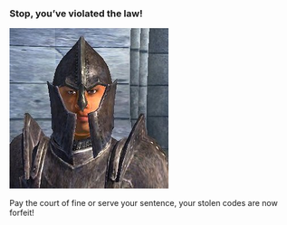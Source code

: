 ### Stop, you’ve violated the law!
![Image of Yaktocat](https://github.com/autumnation/autumnation/blob/main/stoprightthere.jpg)

Pay the court of fine or serve your sentence, your stolen codes are now forfeit!
